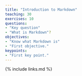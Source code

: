 ```yaml
---
title: "Introduction to Markdown"
teaching: 30
exercises: 10
questions:
- "Key question"
- "What is Markdown"?
objectives:
- "Know what Markdown is"
- "First objective."
keypoints:
- "First key point."
---
```


{% include links.md %}
